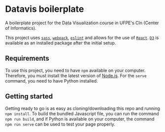 # Datavis boilerplate

A boilerplate project for the Data Visualization course in UFPE's CIn (Center of Informatics).

This project uses [`sass`](http://sass-lang.com), [`webpack`](http://webpack.github.io), [`eslint`](http://eslint.org) and allows for the use of [`React`](https://facebook.github.io/react/). [`D3`](https://d3js.org) is available as an installed package after the initial setup.

## Requirements

To use this project, you need to have `npm` available on your computer. Therefore, you must install the latest version of [Node.js](https://nodejs.org). For the `serve` command, you need to have Python installed.

## Getting started

Getting ready to go is as easy as cloning/downloading this repo and running `npm install`. To build the bundled Javascript file, you can run the command `npm run build`, and if Python is available on your computer, the command `npm run serve` can be used to test your page properly.